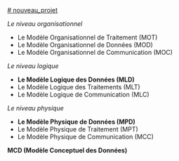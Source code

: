 [# nouveau_projet](https://catalog-al.netlify.app/)

_Le niveau organisationnel_
- Le Modèle Organisationnel de Traitement (MOT)
- Le Modèle Organisationnel de Données (MOD)
- Le Modèle Organisationnel de Communication (MOC)

_Le niveau logique_
- **Le Modèle Logique des Données (MLD)**
- Le Modèle Logique des Traitements (MLT)
- Le Modèle Logique de Communication (MLC)

_Le niveau physique_
- **Le Modèle Physique de Données (MPD)**
- Le Modèle Physique de Traitement (MPT)
- Le Modèle Physique de Communication (MCC)

**MCD (Modèle Conceptuel des Données)**
